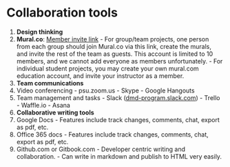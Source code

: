 # Collaboration tools

1. **Design thinking**
  1. **Mural.co**: [Member invite link](https://app.mural.co/invitation/team/dmd3007494?code=6c9320b6e2fe40b2b5f7bd0efed6a871&sender=msc2278195)
    - For group/team projects, one person from each group should join Mural.co via this link, create the murals, and invite the rest of the team as guests. This account is limited to 10 members, and we cannot add everyone as members unfortunately.
    - For individual student projects, you may create your own mural.com education account, and invite your instructor as a member.
2. **Team communications**
  1. Video conferencing
    - psu.zoom.us
    - Skype
    - Google Hangouts
  2. Team management and tasks
    - Slack \([dmd-program.slack.com](http://dmd-program.slack.com)\)
    - Trello
    - Waffle.io
    - Asana
4. **Collaborative writing tools**
  1. Google Docs
    - Features include track changes, comments, chat, export as pdf, etc.
  3. Office 365 docs
    - Features include track changes, comments, chat, export as pdf, etc.
  5. Github.com or Gitbook.com
    - Developer centric writing and collaboration.
    - Can write in markdown and publish to HTML very easily.




